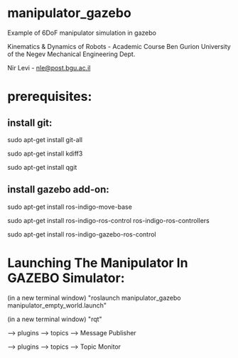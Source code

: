 # manipulator_gazebo
Example of 6DoF manipulator simulation in gazebo

Kinematics & Dynamics of Robots - Academic Course
Ben Gurion University of the Negev
Mechanical Engineering Dept.

Nir Levi - nle@post.bgu.ac.il

prerequisites:
===========================================
install git:
------------ 
sudo apt-get install git-all

sudo apt-get install kdiff3

sudo apt-get install qgit 

install gazebo add-on:
------------
sudo apt-get install ros-indigo-move-base

sudo apt-get install ros-indigo-ros-control ros-indigo-ros-controllers

sudo apt-get install ros-indigo-gazebo-ros-control

Launching The Manipulator In GAZEBO Simulator:
===========================================
(in a new terminal window)
"roslaunch manipulator_gazebo manipulator_empty_world.launch"

(in a new terminal window)
"rqt"

--> plugins --> topics --> Message Publisher

--> plugins --> topics --> Topic Monitor




